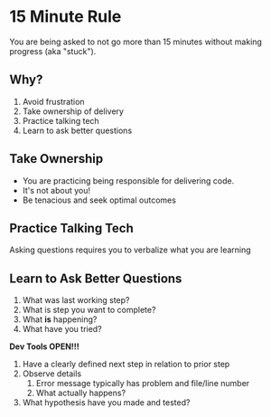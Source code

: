 15 Minute Rule
===

You are being asked to not go more than 15 minutes without making progress (aka "stuck").

## Why?

1. Avoid frustration
1. Take ownership of delivery
1. Practice talking tech
1. Learn to ask better questions

## Take Ownership

* You are practicing being responsible for delivering code.
* It's not about you!
* Be tenacious and seek optimal outcomes

## Practice Talking Tech

Asking questions requires you to verbalize what you are learning

## Learn to Ask Better Questions

1. What was last working step?
1. What is step you want to complete?
1. What **is** happening?
1. What have you tried?

**Dev Tools OPEN!!!**

1. Have a clearly defined next step in relation to prior step
1. Observe details
    1. Error message typically has problem and file/line number
    1. What actually happens?
1. What hypothesis have you made and tested?
